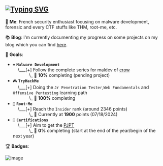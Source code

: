 ## [![Typing SVG](https://readme-typing-svg.demolab.com?font=Fira+Code&duration=2000&pause=500&color=71EAFF&background=FFFFFF00&vCenter=true&random=false&width=540&height=40&lines=Learning+malware+development;Breaking+TryHackMe+boxes;Completing+root-me+challenges)](https://git.io/typing-svg)

💭 **Me**: French security enthusiast focusing on malware development, forensic and every CTF stuffs like THM, root-me, etc.

📚 **Blog**: I'm currently documenting my progress on some projects on my blog which you can find [here](https://meitoka.gitbook.io/meitoka-blog).

🎯 **Goals**: 

- `☢️` **`Malware Development`**<br>
&nbsp;&nbsp;&nbsp;&nbsp;\\___[+] Follow the complete series for maldev of [crow](https://www.crow.rip/crows-nest/mal/dev)<br>
&nbsp;&nbsp;&nbsp;&nbsp;&nbsp;&nbsp;&nbsp;&nbsp;&nbsp;&nbsp;&nbsp;&nbsp;&nbsp;\\\_ 🔋 **10%** completing (pending project)
- `🎮` **`TryHackMe`**<br>
&nbsp;&nbsp;&nbsp;&nbsp;\\___[+] Doing the `Jr Penetration Tester`,`Web Fundamentals` and `Offensive Pentesting` learning path<br>
&nbsp;&nbsp;&nbsp;&nbsp;&nbsp;&nbsp;&nbsp;&nbsp;&nbsp;&nbsp;&nbsp;&nbsp;&nbsp;\\\_ 🔋 **100%** completing
- `🫚` **`Root-Me`**<br>
&nbsp;&nbsp;&nbsp;&nbsp;\\___[+] Reach the `Insider` rank (around 2346 points)<br>
&nbsp;&nbsp;&nbsp;&nbsp;&nbsp;&nbsp;&nbsp;&nbsp;&nbsp;&nbsp;&nbsp;&nbsp;&nbsp;\\\_ 🔋 Currently at **1900** points (07/18/2024)
- `🔖` **`Certifications`**<br>
&nbsp;&nbsp;&nbsp;&nbsp;\\___[+] Aim to get the [PJPT](https://certifications.tcm-sec.com/pjpt/)<br>
&nbsp;&nbsp;&nbsp;&nbsp;&nbsp;&nbsp;&nbsp;&nbsp;&nbsp;&nbsp;&nbsp;&nbsp;&nbsp;\\\_ 🔋 **0%** completing (start at the end of the year/begin of the next year)

:trophy: **Badges**:

![image](https://tryhackme-badges.s3.amazonaws.com/FzFStormZ.png)

